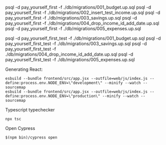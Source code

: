 <!-- Development -->

psql -d pay_yourself_first -f ./db/migrations/001_budget.up.sql
psql -d pay_yourself_first -f ./db/migrations/002_insert_test_income.up.sql
psql -d pay_yourself_first -f ./db/migrations/003_savings.up.sql
psql -d pay_yourself_first -f ./db/migrations/004_drop_income_id_add_date.up.sql
psql -d pay_yourself_first -f ./db/migrations/005_expenses.up.sql

<!-- Testing -->

psql -d pay_yourself_first_test -f ./db/migrations/001_budget.up.sql
psql -d pay_yourself_first_test -f ./db/migrations/003_savings.up.sql
psql -d pay_yourself_first_test -f ./db/migrations/004_drop_income_id_add_date.up.sql
psql -d pay_yourself_first_test -f ./db/migrations/005_expenses.up.sql

Generating React:

```shell
esbuild --bundle frontend/src/app.jsx --outfile=web/js/index.js --define:process.env.NODE_ENV=\"development\" --minify --watch --sourcemap
esbuild --bundle frontend/src/app.jsx --outfile=web/js/index.js --define:process.env.NODE_ENV=\"production\" --minify --watch --sourcemap
```

Typescript typechecker

```shell
npx tsc
```

Open Cypress

```shell
$(npm bin)/cypress open
```

